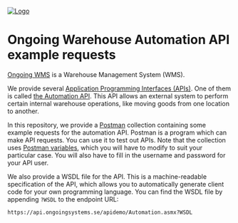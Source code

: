<a href="https://ongoingwarehouse.com">![Logo](https://ongoingwarehouse.com/images/logo/ongoing_logo_rgb_150.webp)</a>
# Ongoing Warehouse Automation API example requests
[Ongoing WMS](https://ongoingwarehouse.com/) is a Warehouse Management System (WMS).

We provide several [Application Programming Interfaces (APIs)](https://developer.ongoingwarehouse.com/). One of them is called [the Automation API](https://developer.ongoingwarehouse.com/Automation-API). This API allows an external system to perform certain internal warehouse operations, like moving goods from one location to another.

In this repository, we provide a [Postman](https://www.postman.com/) collection containing some example requests for the automation API. Postman is a program which can make API requests. You can use it to test out APIs. Note that the collection uses [Postman variables](https://learning.postman.com/docs/sending-requests/managing-environments/), which you will have to modify to suit your particular case. You will also have to fill in the username and password for your API user.

We also provide a WSDL file for the API. This is a machine-readable specification of the API, which allows you to automatically generate client code for your own programming language. You can find the WSDL file by appending `?WSDL` to the endpoint URL:

```https://api.ongoingsystems.se/apidemo/Automation.asmx?WSDL```
